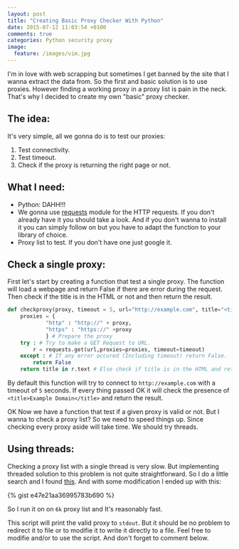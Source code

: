 ```yaml
---
layout: post
title: "Creating Basic Proxy Checker With Python"
date: 2015-07-12 11:03:54 +0100
comments: true
categories: Python security proxy
image:
  feature: /images/vim.jpg
---
```


I'm in love with web scrapping but sometimes I get banned by the site that I wanna extract the data from. So the first and basic solution is to use proxies. However finding a working proxy in a proxy list is pain in the neck. That's why I decided to create my own "basic" proxy checker.

<!-- more -->

## The idea: 
It's very simple, all we gonna do is to test our proxies:

1. Test connectivity.
2. Test timeout.
3. Check if the proxy is returning the right page or not.

## What I need:

* Python: DAHH!!!
* We gonna use [requests](http://docs.python-requests.org/en/latest/) module for the HTTP requests. If you don't already have it you should take a look. And if you don't wanna to install it you can simply follow on but you have to adapt the function to your library of choice.
* Proxy list to test. If you don't have one just google it.

## Check a single proxy:


First let's start by creating a function that test a single proxy. The function will load a webpage and return False if there are error during the request. Then check if the title is in the HTML or not and then return the result.

```python Check single proxy 
def checkproxy(proxy, timeout = 5, url="http://example.com", title="<title>Example Domain</title>"):
    proxies = {
            "http" : "http://" + proxy,
            "https" : "https://" +proxy
            } # Prepare the proxy
    try : # Try to make a GET Request to URL.
        r = requests.get(url,proxies=proxies, timeout=timeout)
    except : # If any error occured (Including timeout) return False.
        return False
    return title in r.text # Else check if title is in the HTML and return the result.
```
By default this function will try to connect to `http://example.com` with a timeout of `5` seconds. If every thing passed OK it will check the presence of `<title>Example Domain</title>` and return the result. 

OK Now we have a function that test if a given proxy is valid or not. But I wanna to check a proxy list? So we need to speed things up. Since checking every proxy aside will take time. We should try threads.

## Using threads:

Checking a proxy list with a single thread is very slow. But implementing threaded solution to this problem is not quite straightforward. So I do a little search and I found [this](http://stackoverflow.com/a/2635066/4237058). And with some modification I ended up with this:

{% gist e47e21aa36995783b690 %}


So I run it on on `6k` proxy list and It's reasonably fast. 

This script will print the valid proxy to `stdout`. But it should be no problem to redirect it to file or to modifie it to write it directly to a file. Feel free to modifie and/or to use the script. And don't forget to comment below.


